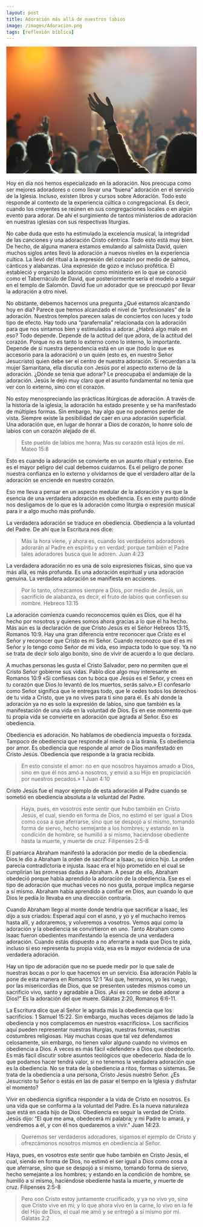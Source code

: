 ```yaml
---
layout: post
title: Adoración más allá de nuestros labios
image: /images/Adoracion.png
tags: [reflexión bíblica]
---
```

![Adoración](/images/Adoracion.png)

Hoy en día nos hemos especializado en la adoración. Nos preocupa como ser mejores adoradores o como llevar una “buena” adoración en el servicio de la Iglesia. Incluso, existen libros y cursos sobre Adoración. Todo esto responde al contexto de la experiencia cúltica o congregacional. Es decir, cuando los creyentes se reúnen en sus congregaciones locales o en algún evento para adorar. De ahí el surgimiento de tantos ministerios de adoración en nuestras iglesias con sus respectivas liturgias.

No cabe duda que esto ha estimulado la excelencia musical, la integridad de las canciones y una adoración Cristo céntrica. Todo esto está muy bien. De hecho, de alguna manera estamos emulando al salmista David, quien muchos siglos antes llevó la adoración a nuevos niveles en la experiencia cultica. La llevó del ritual a la expresión del corazón por medio de salmos, cánticos y alabanzas. Una expresión de gozo e incluso profética. Él estableció y organizó la adoración como ministerio en lo que se conoció como el Tabernáculo de David, que posteriormente sería el modelo a seguir en el templo de Salomón. David fue un adorador que se preocupó por llevar la adoración a otro nivel.

No obstante, debemos hacernos una pregunta ¿Qué estamos alcanzando hoy en día? Parece que hemos alcanzado el nivel de “profesionales” de la adoración. Nuestros templos parecen salas de conciertos con luces y todo tipo de efecto. Hay todo una “parafernalia” relacionada con la adoración para que nos sintamos bien y estimulados a adorar. ¿Habrá algo malo en eso? Todo depende. Depende de la actitud del que adora, de la actitud del corazón. Porque no es tanto lo externo como lo interno, lo importante. Depende de si nuestra dependencia está en un que (todo lo que es accesorio para la adoración) o un quién (esto es, en nuestro Señor Jesucristo) quien debe ser el centro de nuestra adoración. Si recuerdan a la mujer Samaritana, ella discutía con Jesús por el aspecto externo de la adoración. ¿Dónde se tenía que adorar? Le preocupaba el andamiaje de la adoración. Jesús le dejo muy claro que el asunto fundamental no tenía que ver con lo externo, sino con el corazón.

No estoy menospreciando las prácticas litúrgicas de adoración. A través de la historia de la iglesia, la adoración ha estado presente y se ha manifestado de múltiples formas. Sin embargo, hay algo que no podemos perder de vista. Siempre existe la posibilidad de caer en una adoración superficial. Una adoración que, en lugar de honrar a Dios de corazón, lo honre solo de labios con un corazón alejado de él.

> Este pueblo de labios me honra; Mas su corazón está lejos de mí. Mateo 15:8

Esto es cuando la adoración se convierte en un asunto ritual y externo. Ese es el mayor peligro del cual debemos cuidarnos. Es el peligro de poner nuestra confianza en lo externo y olvidarnos de que el verdadero altar de la adoración se enciende en nuestro corazón.

Eso me lleva a pensar en un aspecto medular de la adoración y es que la esencia de una verdadera adoración es obediencia. Es en este punto dónde nos desligamos de lo que es la adoración como liturgia o expresión musical para ir a algo mucho más profundo.

La verdadera adoración se traduce en obediencia. Obediencia a la voluntad del Padre. De ahí que la Escritura nos dice:

> Más la hora viene, y ahora es, cuando los verdaderos adoradores adorarán al Padre en espíritu y en verdad; porque también el Padre tales adoradores busca que le adoren. Juan 4:23

La verdadera adoración no es una de solo expresiones físicas, sino que va más allá, es más profunda. Es una adoración espiritual y una adoración genuina. La verdadera adoración se manifiesta en acciones.

> Por lo tanto, ofrezcamos siempre a Dios, por medio de Jesús, un sacrificio de alabanza, es decir, el fruto de labios que confiesen su nombre. Hebreos 13:15

La adoración comienza cuando reconocemos quién es Dios, que él ha hecho por nosotros y quienes somos ahora gracias a lo que él ha hecho. Más aún es la declaración de que Cristo Jesús es el Señor Hebreos 13:15, Romanos 10:9. Hay una gran diferencia entre reconocer que Cristo es el Señor y reconocer que Cristo es mi Señor. Cuando reconozco que él es mi Señor y lo tengo como Señor de mi vida, eso impacta todo lo que soy. Ya no se trata de decir solo algo bonito, sino de vivir de acuerdo a lo que declaro.

A muchas personas les gusta el Cristo Salvador, pero no permiten que el Cristo Señor gobierne sus vidas. Pablo dice algo muy interesante en Romanos 10:9 «Si confiesas con tu boca que Jesús es el Señor, y crees en tu corazón que Dios lo levantó de los muertos, serás salvo.» El confesarlo como Señor significa que le entregas todo, que le cedes todos los derechos de tu vida a Cristo, que ya no vives para ti sino para él. Es ahí donde la adoración ya no es solo la expresión de labios, sino que también es la manifestación de una vida en la voluntad de Dios. Es en ese momento que tú propia vida se convierte en adoración que agrada al Señor. Eso es obediencia.

Obediencia es adoración. No hablamos de obediencia impuesta o forzada. Tampoco de obediencia que responde al miedo o a la tiranía. Es obediencia por amor. Es obediencia que responde al amor de Dios manifestado en Cristo Jesús. Obediencia que responde a la gracia recibida.

> En esto consiste el amor: no en que nosotros hayamos amado a Dios, sino en que él nos amó a nosotros, y envió a su Hijo en propiciación por nuestros pecados.» 1 Juan 4:10

Cristo Jesús fue el mayor ejemplo de esta adoración al Padre cuando se sometió en obediencia absoluta a la voluntad del Padre.

> Haya, pues, en vosotros este sentir que hubo también en Cristo Jesús, el cual, siendo en forma de Dios, no estimó el ser igual a Dios como cosa a que aferrarse, sino que se despojó a sí mismo, tomando forma de siervo, hecho semejante a los hombres; y estando en la condición de hombre, se humilló a sí mismo, haciéndose obediente hasta la muerte, y muerte de cruz. Filipenses 2:5-8

El patriarca Abraham manifestó la adoración por medio de la obediencia. Dios le dio a Abraham la orden de sacrificar a Isaac, su único hijo. La orden parecía contradictoria e injusta. Isaac era el hijo prometido en el cual se cumplirían las promesas dadas a Abraham. A pesar de ello, Abraham obedeció porque había aprendido la adoración de la obediencia. Ese es el tipo de adoración que muchas veces no nos gusta, porque implica negarse a sí mismo. Abraham había aprendido a confiar en Dios, aun cuando lo que Dios le pedía lo llevaba en una dirección contraria.

Cuando Abraham llego al monte donde tendría que sacrificar a Isaac, les dijo a sus criados: Esperad aquí con el asno, y yo y el muchacho iremos hasta allí, y adoraremos, y volveremos a vosotros. Vemos aquí como la adoración y la obediencia se convirtieron en uno. Tanto Abraham como Isaac fueron obedientes manifestando la esencia de una verdadera adoración. Cuando estás dispuesto a no aferrarte a nada que Dios te pida, incluso si eso representa tu propia vida, esa es la mayor evidencia de una verdadera adoración.

Hay un tipo de adoración que no se puede medir por lo que sale de nuestras bocas o por lo que hacemos en un servicio. Esa adoración Pablo la pone de esta manera en Romanos 12:1 “Así que, hermanos, yo les ruego, por las misericordias de Dios, que se presenten ustedes mismos como un sacrificio vivo, santo y agradable a Dios. ¡Así es como se debe adorar a Dios!” Es la adoración del que muere. Gálatas 2:20, Romanos 6:6-11.

La Escritura dice que al Señor le agrada más la obediencia que los sacrificios. 1 Samuel 15:22. Sin embargo, muchas veces dejamos de lado la obediencia y nos complacemos en nuestros «sacrificios». Los sacrificios aquí pueden representar nuestras liturgias, nuestras formas, nuestras costumbres religiosas. Hay muchas cosas que tal vez defendamos celosamente, sin embargo, no tienen valor alguno cuando no vivimos en obediencia a Dios. A veces es más fácil «defender» a Dios que obedecerlo. Es más fácil discutir sobre asuntos teológicos que obedecerlo. Nada de lo que podamos hacer tendrá valor, si no tenemos la verdadera adoración que es la obediencia. No se trata de la obediencia a ritos, formas o sistemas. Se trata de la obediencia a una persona, Cristo Jesús nuestro Señor. ¿Es Jesucristo tu Señor o estás en las de pasar el tiempo en la Iglesia y disfrutar el momento?

Vivir en obediencia significa responder a la vida de Cristo en nosotros. Es una vida que se conforma a la voluntad del Padre. Es la nueva naturaleza que está en cada hijo de Dios. Obediencia es seguir la verdad de Cristo. Jesús dijo: “El que me ama, obedecerá mi palabra; y mi Padre lo amará, y vendremos a él, y con él nos quedaremos a vivir.” Juan 14:23.

> Queremos ser verdaderos adoradores, sigamos el ejemplo de Cristo y ofrezcámonos nosotros mismos en obediencia al Señor.

Haya, pues, en vosotros este sentir que hubo también en Cristo Jesús, el cual, siendo en forma de Dios, no estimó el ser igual a Dios como cosa a que aferrarse, sino que se despojó a sí mismo, tomando forma de siervo, hecho semejante a los hombres; y estando en la condición de hombre, se humilló a sí mismo, haciéndose obediente hasta la muerte, y muerte de cruz. Filipenses 2:5-8

> Pero con Cristo estoy juntamente crucificado, y ya no vivo yo, sino que Cristo vive en mí; y lo que ahora vivo en la carne, lo vivo en la fe del Hijo de Dios, el cual me amó y se entregó a sí mismo por mí. Gálatas 2:2
